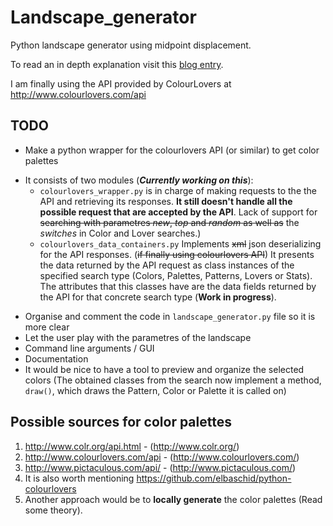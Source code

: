 # Landscape_generator
Python landscape generator using midpoint displacement.

To read an in depth explanation visit this [blog entry](https://bitesofcode.wordpress.com/2016/12/23/landscape-generation-using-midpoint-displacement/).

I am finally using the API provided by ColourLovers at http://www.colourlovers.com/api

## TODO
- Make a python wrapper for the colourlovers API (or similar) to get color palettes
 * It consists of two modules (**_Currently working on this_**):
    - ```colourlovers_wrapper.py``` is in charge of making requests to the the API and retrieving its responses. **It still doesn't handle all the possible request that are accepted by the API**. Lack of support for ~~searching with parametres _new_, _top_ and _random_ as well as~~ the _switches_ in Color and Lover searches.)
    - ```colourlovers_data_containers.py``` Implements ~~xml~~ json deserializing for the API responses. (~~if finally using colourlovers API~~) It presents the data returned by the API request as class instances of the specified search type (Colors, Palettes, Patterns, Lovers or Stats). The attributes that this classes have are the data fields returned by the API for that concrete search type (**Work in progress**).

 
- Organise and comment the code in ```landscape_generator.py``` file so it is more clear
- Let the user play with the parametres of the landscape
- Command line arguments / GUI
- Documentation
- It would be nice to have a tool to preview and organize the selected colors (The obtained classes from the search now implement a method, ```draw()```, which draws the Pattern, Color or Palette it is called on)


## Possible sources for color palettes
1. http://www.colr.org/api.html - (http://www.colr.org/)
2. http://www.colourlovers.com/api - (http://www.colourlovers.com/)
3. http://www.pictaculous.com/api/ - (http://www.pictaculous.com/)
4. It is also worth mentioning https://github.com/elbaschid/python-colourlovers
5. Another approach would be to __locally generate__ the color palettes (Read some theory). 


